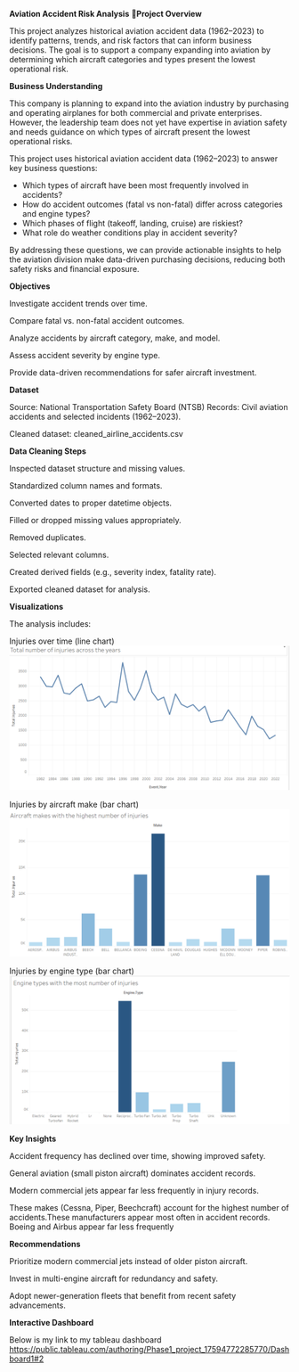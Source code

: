 **Aviation Accident Risk Analysis**
📌**Project Overview**

This project analyzes historical aviation accident data (1962–2023) to identify patterns, trends, and risk factors that can inform business decisions. The goal is to support a company expanding into aviation by determining which aircraft categories and types present the lowest operational risk.

**Business Understanding**

This company is planning to expand into the aviation industry by purchasing and operating airplanes for both commercial and private enterprises.  
However, the leadership team does not yet have expertise in aviation safety and needs guidance on which types of aircraft present the lowest operational risks.  

This project uses historical aviation accident data (1962–2023) to answer key business questions:
- Which types of aircraft have been most frequently involved in accidents?  
- How do accident outcomes (fatal vs non-fatal) differ across categories and engine types?  
- Which phases of flight (takeoff, landing, cruise) are riskiest?  
- What role do weather conditions play in accident severity?  

By addressing these questions, we can provide actionable insights to help the aviation division make data-driven purchasing decisions, reducing both safety risks and financial exposure.

**Objectives**

Investigate accident trends over time.

Compare fatal vs. non-fatal accident outcomes.

Analyze accidents by aircraft category, make, and model.

Assess accident severity by engine type.


Provide data-driven recommendations for safer aircraft investment.

 **Dataset**

Source: National Transportation Safety Board (NTSB)
Records: Civil aviation accidents and selected incidents (1962–2023).

Cleaned dataset: cleaned_airline_accidents.csv

**Data Cleaning Steps**

Inspected dataset structure and missing values.

Standardized column names and formats.

Converted dates to proper datetime objects.

Filled or dropped missing values appropriately.

Removed duplicates.

Selected relevant columns.

Created derived fields (e.g., severity index, fatality rate).

Exported cleaned dataset for analysis.

**Visualizations**

The analysis includes:

Injuries over time (line chart)
![Injuries Over Time](Injuries_over_the_years.png)

Injuries by aircraft make (bar chart)
![Aircraft Make](Injuries_by_make.png)

Injuries by engine type (bar chart)
![Engine Type](Injuries_by_engine_type.png)



**Key Insights**

Accident frequency has declined over time, showing improved safety.

General aviation (small piston aircraft) dominates accident records.

Modern commercial jets appear far less frequently in injury records.

These makes (Cessna, Piper, Beechcraft) account for the highest number of accidents.These manufacturers appear most often in accident records. Boeing and Airbus appear far less frequently



 **Recommendations**

Prioritize modern commercial jets instead of older piston aircraft.

Invest in multi-engine aircraft for redundancy and safety.

Adopt newer-generation fleets that benefit from recent safety advancements.

**Interactive Dashboard**

Below is my link to my tableau dashboard
https://public.tableau.com/authoring/Phase1_project_17594772285770/Dashboard1#2